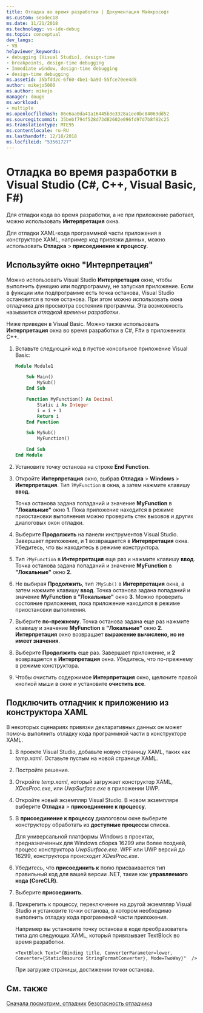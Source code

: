 ```yaml
---
title: Отладка во время разработки | Документация Майкрософт
ms.custom: seodec18
ms.date: 11/21/2018
ms.technology: vs-ide-debug
ms.topic: conceptual
dev_langs:
- VB
helpviewer_keywords:
- debugging [Visual Studio], design-time
- breakpoints, design-time debugging
- Immediate window, design-time debugging
- design-time debugging
ms.assetid: 35bfdd2c-6f60-4be1-ba9d-55fce70ee4d8
author: mikejo5000
ms.author: mikejo
manager: douge
ms.workload:
- multiple
ms.openlocfilehash: 86e6aa0da41a16445b3e3328a1ee0bc84063dd52
ms.sourcegitcommit: 35bebf794f528d73d82602e096fd97d7b8f82c25
ms.translationtype: MTE95
ms.contentlocale: ru-RU
ms.lasthandoff: 12/18/2018
ms.locfileid: "53561727"
---
```

# <a name="debug-at-design-time-in-visual-studio-c-c-visual-basic-f"></a>Отладка во время разработки в Visual Studio (C#, C++, Visual Basic, F#)

Для отладки кода во время разработки, а не при приложение работает, можно использовать **Интерпретация** окна. 

Для отладки XAML-кода программной части приложения в конструкторе XAML, например код привязки данных, можно использовать **Отладка** > **присоединение к процессу**.
  
## <a name="use-the-immediate-window"></a>Используйте окно "Интерпретация"  

Можно использовать Visual Studio **Интерпретация** окне, чтобы выполнить функцию или подпрограмму, не запуская приложение. Если в функции или подпрограмме есть точка останова, Visual Studio остановится в точке останова. При этом можно использовать окна отладчика для просмотра состояния программы. Эта возможность называется *отладкой времени разработки*.  

Ниже приведен в Visual Basic. Можно также использовать **Интерпретация** окна во время разработки в C#, F#и в приложениях C++.

1. Вставьте следующий код в пустое консольное приложение Visual Basic:  
   
   ```vb  
   Module Module1
   
       Sub Main()
           MySub()
       End Sub
   
       Function MyFunction() As Decimal
           Static i As Integer
           i = i + 1
           Return i
       End Function
   
       Sub MySub()
           MyFunction()
   
       End Sub
   End Module
   ```  
   
1. Установите точку останова на строке **End Function**.  
   
1. Откройте **Интерпретация** окно, выбрав **Отладка** > **Windows** > **Интерпретация**. Тип `?MyFunction` в окна, а затем нажмите клавишу **ввод**.   
   
   Точка останова задана попаданий и значение **MyFunction** в **"Локальные"** окно **1**. Пока приложение находится в режиме приостановки выполнения можно проверить стек вызовов и других диалоговых окон отладки. 
   
1. Выберите **Продолжить** на панели инструментов Visual Studio. Завершает приложение, и **1** возвращается в **Интерпретация** окна. Убедитесь, что вы находитесь в режиме конструктора.  
   
1. Тип `?MyFunction` в **Интерпретация** еще раз и нажмите клавишу **ввод**. Точка останова задана попаданий и значение **MyFunction** в **"Локальные"** окно **2**. 
   
1. Не выбирая **Продолжить**, тип `?MySub()` в **Интерпретация** окна, а затем нажмите клавишу **ввод**. Точка останова задана попаданий и значение **MyFunction** в **"Локальные"** окно **3**. Можно проверить состояние приложения, пока приложение находится в режиме приостановки выполнения. 
   
1. Выберите **по-прежнему**. Точка останова задана еще раз нажмите клавишу и значение **MyFunction** в **"Локальные"** окно **2**. **Интерпретация** окно возвращает **выражение вычислено, но не имеет значения**.
   
1. Выберите **Продолжить** еще раз. Завершает приложение, и **2** возвращается в **Интерпретация** окна. Убедитесь, что по-прежнему в режиме конструктора.
   
1. Чтобы очистить содержимое **Интерпретация** окно, щелкните правой кнопкой мыши в окне и установите **очистить все**. 

## <a name="attach-to-an-app-from-the-xaml-designer"></a>Подключить отладчик к приложению из конструктора XAML

В некоторых сценариях привязки декларативных данных он может помочь выполнить отладку кода программной части в конструкторе XAML.

1. В проекте Visual Studio, добавьте новую страницу XAML, таких как *temp.xaml*. Оставьте пустым на новой странице XAML. 
   
1. Постройте решение.
   
1. Откройте *temp.xaml*, который загружает конструктор XAML, *XDesProc.exe*, или *UwpSurface.exe* в приложении UWP. 
   
1. Откройте новый экземпляр Visual Studio. В новом экземпляре выберите **Отладка** > **присоединение к процессу**. 
   
1. В **присоединение к процессу** диалоговом окне выберите конструктору обработать из **доступные процессы** списка.
   
   Для универсальной платформы Windows в проектах, предназначенных для Windows сборка 16299 или более поздней, процесс конструктора *UwpSurface.exe*. WPF или UWP версий до 16299, конструктора происходит *XDesProc.exe*.
   
1. Убедитесь, что **присоединить к** полю присваивается тип правильный код для вашей версии .NET, такие как **управляемого кода (CoreCLR)**. 
   
1. Выберите **присоединить**.
   
1. Прикрепить к процессу, переключение на другой экземпляр Visual Studio и установите точки останова, в котором необходимо выполнить отладку кода программной части приложения.
   
   Например вы установите точку останова в коде преобразователь типа для следующих XAML, который привязывает TextBlock во время разработки.
   
    ```xaml
    <TextBlock Text="{Binding title, ConverterParameter=lower, Converter={StaticResource StringFormatConverter}, Mode=TwoWay}"  />
    ```
   При загрузке страницы, достижении точки останова.
  
## <a name="see-also"></a>См. также  
 [Сначала посмотрим, отладчик](../debugger/debugger-feature-tour.md) [безопасность отладчика](../debugger/debugger-security.md)   
